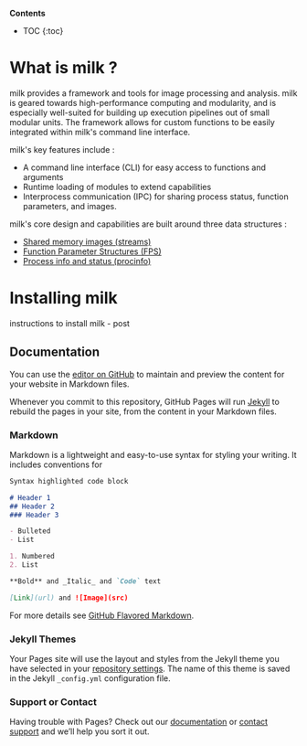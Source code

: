 **Contents**
* TOC
{:toc}


# What is milk ?

milk provides a framework and tools for image processing and analysis. milk is geared towards high-performance computing and modularity, and is especially well-suited for building up execution pipelines out of small modular units. The framework allows for custom functions to be easily integrated within milk's command line interface.

milk's key features include :

- A command line interface (CLI) for easy access to functions and arguments
- Runtime loading of modules to extend capabilities
- Interprocess communication (IPC) for sharing process status, function parameters, and images.

milk's core design and capabilities are built around three data structures :

- [Shared memory images (streams)](streams.md)
- [Function Parameter Structures (FPS)](fps.md)
- [Process info and status (procinfo)](procinfo.md)



# Installing milk

instructions to install milk - post

## Documentation

You can use the [editor on GitHub](https://github.com/milk-org/milk/edit/dev/docs/index.md) to maintain and preview the content for your website in Markdown files.

Whenever you commit to this repository, GitHub Pages will run [Jekyll](https://jekyllrb.com/) to rebuild the pages in your site, from the content in your Markdown files.

### Markdown

Markdown is a lightweight and easy-to-use syntax for styling your writing. It includes conventions for

```markdown
Syntax highlighted code block

# Header 1
## Header 2
### Header 3

- Bulleted
- List

1. Numbered
2. List

**Bold** and _Italic_ and `Code` text

[Link](url) and ![Image](src)
```

For more details see [GitHub Flavored Markdown](https://guides.github.com/features/mastering-markdown/).

### Jekyll Themes

Your Pages site will use the layout and styles from the Jekyll theme you have selected in your [repository settings](https://github.com/milk-org/milk/settings). The name of this theme is saved in the Jekyll `_config.yml` configuration file.

### Support or Contact

Having trouble with Pages? Check out our [documentation](https://docs.github.com/categories/github-pages-basics/) or [contact support](https://support.github.com/contact) and we’ll help you sort it out.
